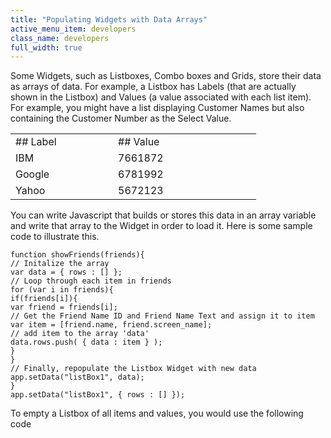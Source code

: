 ```yaml
---
title: "Populating Widgets with Data Arrays"
active_menu_item: developers
class_name: developers
full_width: true
---
```



Some Widgets, such as Listboxes, Combo boxes and Grids, store their data as arrays of data. For example, a Listbox has Labels (that are actually shown in the Listbox) and Values (a value associated with each list item). For example, you might have a list displaying Customer Names but also containing the Customer Number as the Select Value.

<table>
<tr>
<td width="115">
## Label

</td>
<td width="17">

</td>
<td width="213">
## Value

</td>
</tr>
<tr>
<td width="115">
IBM

</td>
<td width="17">
</td>
<td width="213">
7661872

</td>
</tr>
<tr>
<td width="115">
Google

</td>
<td width="17">
</td>
<td width="213">
6781992

</td>
</tr>
<tr>
<td width="115">
Yahoo

</td>
<td width="17">
</td>
<td width="213">
5672123

</td>
</tr>
</table>

You can write Javascript that builds or stores this data in an array variable and write that array to the Widget in order to load it. Here is some sample code to illustrate this.

    function showFriends(friends){
    // Initalize the array
    var data = { rows : [] };
    // Loop through each item in friends
    for (var i in friends){
    if(friends[i]){
    var friend = friends[i];
    // Get the Friend Name ID and Friend Name Text and assign it to item
    var item = [friend.name, friend.screen_name];
    // add item to the array 'data'
    data.rows.push( { data : item } );
    }
    }
    // Finally, repopulate the Listbox Widget with new data
    app.setData("listBox1", data);
    }
    app.setData("listBox1", { rows : [] });
   

To empty a Listbox of all items and values, you would use the following code

